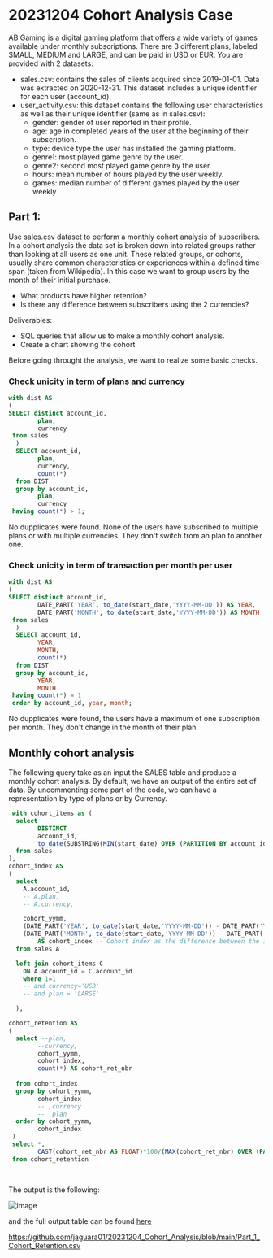 # 20231204 Cohort Analysis Case


AB Gaming is a digital gaming platform that offers a wide variety of games available
under monthly subscriptions. There are 3 different plans, labeled SMALL, MEDIUM and
LARGE, and can be paid in USD or EUR.
You are provided with 2 datasets:
- sales.csv: contains the sales of clients acquired since 2019-01-01. Data was
extracted on 2020-12-31. This dataset includes a unique identifier for each user
(account_id).
- user_activity.csv: this dataset contains the following user characteristics as well
as their unique identifier (same as in sales.csv):
	- gender: gender of user reported in their profile.
	-  age: age in completed years of the user at the beginning of their subscription.
	- type: device type the user has installed the gaming platform.
	- genre1: most played game genre by the user.
	- genre2: second most played game genre by the user.
	- hours: mean number of hours played by the user weekly.
	- games: median number of different games played by the user weekly

## Part 1: 
Use sales.csv dataset to perform a monthly cohort analysis of subscribers.
In a cohort analysis the data set is broken down into related groups rather than looking
at all users as one unit. These related groups, or cohorts, usually share common
characteristics or experiences within a defined time-span (taken from Wikipedia).
In this case we want to group users by the month of their initial purchase.
- What products have higher retention?
- Is there any difference between subscribers using the 2 currencies?

Deliverables:
- SQL queries that allow us to make a monthly cohort analysis.
- Create a chart showing the cohort
  
Before going throught the analysis, we want to realize some basic checks.

### Check unicity in term of plans and currency
```SQL
with dist AS
(
SELECT distinct account_id,
		plan,
        currency
 from sales
  )
  SELECT account_id,
		plan,
        currency,
        count(*)
  from DIST
  group by account_id,
		plan,
        currency
 having count(*) > 1;
```
No dupplicates were found. None of the users have subscribed to multiple plans or with multiple currencies. They don't switch from an plan to another one.

### Check unicity in term of transaction per month per user
```SQL
with dist AS
(
SELECT distinct account_id,
		DATE_PART('YEAR', to_date(start_date,'YYYY-MM-DD')) AS YEAR,
  		DATE_PART('MONTH', to_date(start_date,'YYYY-MM-DD')) AS MONTH
 from sales
  )
  SELECT account_id,
		YEAR,
        MONTH,
        count(*)
  from DIST
  group by account_id,
  		YEAR,
		MONTH
 having count(*) = 1
 order by account_id, year, month;
 ```
No dupplicates were found, the users have a maximum of one subscription per month. They don't change in the month of their plan.

## Monthly cohort analysis 

The following query take as an input the SALES table and produce a monthly cohort analysis. 
By default, we have an output of the entire set of data. By uncommenting some part of the code, we can have a representation by type of plans or by Currency.
```SQL
 with cohort_items as (
  select
        DISTINCT
        account_id,
        to_date(SUBSTRING(MIN(start_date) OVER (PARTITION BY account_id),1,7),'YYYY-MM') AS cohort_yymm -- Evaluate the cohort month
  from sales
),
cohort_index AS
(
  select
    A.account_id,
    -- A.plan,
    -- A.currency,

    cohort_yymm,
    (DATE_PART('YEAR', to_date(start_date,'YYYY-MM-DD')) - DATE_PART('YEAR', cohort_yymm)) * 12+
    (DATE_PART('MONTH', to_date(start_date,'YYYY-MM-DD')) - DATE_PART('MONTH',cohort_yymm)) 
     	AS cohort_index -- Cohort index as the difference between the initial purchase month and the purchase month
  from sales A

  left join cohort_items C 
  	ON A.account_id = C.account_id
    where 1=1
  	-- and currency='USD'
  	-- and plan = 'LARGE'

  ),

cohort_retention AS
(
  select --plan,
  		--currency,
  		cohort_yymm,
  		cohort_index,
        count(*) AS cohort_ret_nbr
  		
  from cohort_index
  group by cohort_yymm,
  		cohort_index
  		-- ,currency
  		-- ,plan
  order by cohort_yymm,
  		cohort_index
 )
 select *,
 		CAST(cohort_ret_nbr AS FLOAT)*100/(MAX(cohort_ret_nbr) OVER (PARTITION BY cohort_yymm)) AS cohort_ret_pct
 from cohort_retention
        
        
```

The output is the following:

![image](https://github.com/jaguara01/20231204_Cohort_Analysis/assets/134049731/783ddaa1-1b48-4abc-a622-5504128a4cb5)

and the full output table can be found [here](./abc/test.md)

https://github.com/jaguara01/20231204_Cohort_Analysis/blob/main/Part_1_Cohort_Retention.csv

